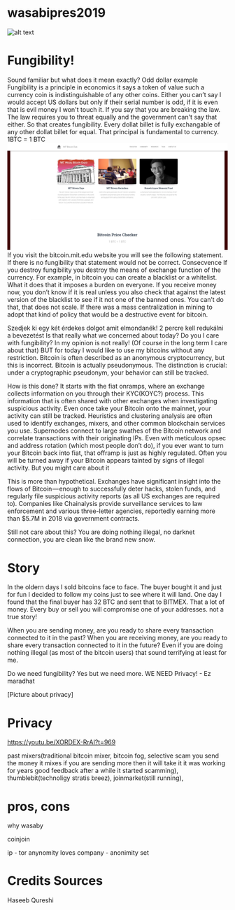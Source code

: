 # wasabipres2019

![alt text](https://wasabiwallet.io/images/wasabi_wallet_logo_2-1.png)

# Fungibility!
Sound familiar but what does it mean exactly?
Odd dollar example
Fungibility is a principle in economics it says a token of value such a currency coin is indistinguishable of any other coins. Either you can’t say I would accept US dollars but only if their serial number is odd, if it is even that is evil money I won't touch it. If you say that you are breaking the law. The law requires you to threat equally and the government can't say that either. So that creates fungibility. Every dollat billet is fully exchangable of any other dollat billet for equal. That principal is fundamental to currency.
1BTC = 1 BTC
![alt text](https://github.com/molnard/wasabipres2019/blob/master/MITBTCvsBTC.JPG)
If you visit the bitcoin.mit.edu website you will see the following statement. If there is no fungibility that statement would not be correct.
Consecvence
If you destroy fungibility you destroy the means of exchange function of the currency. For example, in bitcoin you can create a blacklist or a whitelist. What it does that it imposes a burden on everyone. If you receive money now, you don’t know if it is real unless you also check that against the latest version of the blacklist to see if it not one of the banned ones. You can’t do that, that does not scale. If there was a mass centralization in mining to adopt that kind of policy that would be a destructive event for bitcoin.

Szedjek ki egy két érdekes dolgot amit elmondanék! 2 percre kell redukálni a bevezetést
Is that really what we concerned about today? Do you I care with fungibility? In my opinion is not really! (Of course in the long term I care about that) BUT for today I would like to use my bitcoins without any restriction. 
Bitcoin is often described as an anonymous cryptocurrency, but this is incorrect. Bitcoin is actually pseudonymous. The distinction is crucial: under a cryptographic pseudonym, your behavior can still be tracked.

How is this done? It starts with the fiat onramps, where an exchange collects information on you through their KYC(KOYC?) process. This information that is often shared with other exchanges when investigating suspicious activity. Even once take your Bitcoin onto the mainnet, your activity can still be tracked. Heuristics and clustering analysis are often used to identify exchanges, mixers, and other common blockchain services you use. Supernodes connect to large swathes of the Bitcoin network and correlate transactions with their originating IPs. Even with meticulous opsec and address rotation (which most people don’t do), if you ever want to turn your Bitcoin back into fiat, that offramp is just as highly regulated. Often you will be turned away if your Bitcoin appears tainted by signs of illegal activity.
But you might care about it 

This is more than hypothetical. Exchanges have significant insight into the flows of Bitcoin — enough to successfully deter hacks, stolen funds, and regularly file suspicious activity reports (as all US exchanges are required to). Companies like Chainalysis provide surveillance services to law enforcement and various three-letter agencies, reportedly earning more than $5.7M in 2018 via government contracts.

Still not care about this? You are doing nothing illegal, no darknet connection, you are clean like the brand new snow.
# Story
In the oldern days I sold bitcoins face to face. The buyer bought it and just for fun I decided to follow my coins just to see where it will land. One day I found that the final buyer has 32 BTC and sent that to BITMEX. That a lot of money.
Every buy or sell you will compromise one of your addresses.
not a true story! 

When you are sending money, are you ready to share every transaction connected to it in the past?
When you are receiving money, are you ready to share every transaction connected to it in the future? 
Even if you are doing nothing illegal (as most of the bitcoin users) that sound terrifying at least for me. 

Do we need fungibility? Yes but we need more. WE NEED Privacy! - Ez maradhat

[Picture about privacy]

# Privacy
https://youtu.be/XORDEX-RrAI?t=969

past mixers(traditional bitcoin mixer, bitcoin fog, selective scam you send the money it mixes if you are sending more then it will take it it was working for years good feedback after a while it started scamming), thumblebit(technoligy stratis breez), joinmarket(still running), 

# pros, cons

why wasaby

coinjoin

ip - tor
anynomity loves company - anonimity set






# Credits Sources

Haseeb Qureshi
